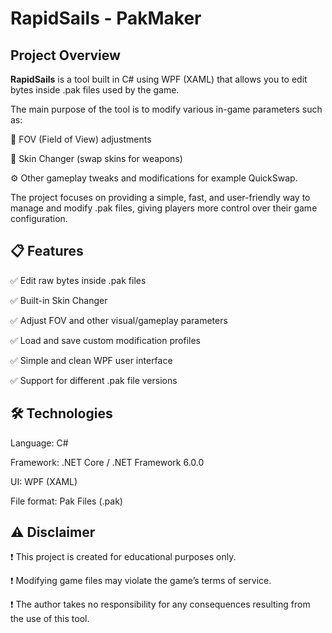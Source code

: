 # RapidSails - PakMaker

##  Project Overview

**RapidSails** is a tool built in C# using WPF (XAML) that allows you to edit bytes inside .pak files used by the game.

The main purpose of the tool is to modify various in-game parameters such as:

🎯 FOV (Field of View) adjustments

🎨 Skin Changer (swap skins for weapons)

⚙️ Other gameplay tweaks and modifications for example QuickSwap.

The project focuses on providing a simple, fast, and user-friendly way to manage and modify .pak files, giving players more control over their game configuration.


## 📋 Features

✅ Edit raw bytes inside .pak files

✅ Built-in Skin Changer

✅ Adjust FOV and other visual/gameplay parameters

✅ Load and save custom modification profiles

✅ Simple and clean WPF user interface

✅ Support for different .pak file versions

## 🛠️ Technologies

Language: C#

Framework: .NET Core / .NET Framework 6.0.0

UI: WPF (XAML)

File format: Pak Files (.pak)


## ⚠️ Disclaimer

❗ This project is created for educational purposes only.

❗ Modifying game files may violate the game’s terms of service.

❗ The author takes no responsibility for any consequences resulting from the use of this tool.


